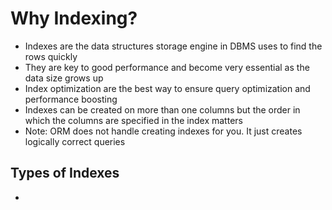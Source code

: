 # Why Indexing?

- Indexes are the data structures storage engine in DBMS uses to find the rows quickly
- They are key to good performance and become very essential as the data size grows up
- Index optimization are the best way to ensure query optimization and performance boosting
- Indexes can be created on more than one columns but the order in which the columns are specified in the index matters
- Note: ORM does not handle creating indexes for you. It just creates logically correct queries

## Types of Indexes

- 
